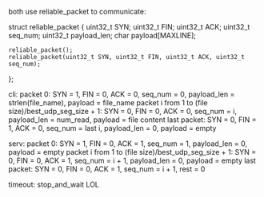 both use reliable_packet to communicate:

struct reliable_packet
{
    uint32_t SYN;
    uint32_t FIN;
    uint32_t ACK;
    uint32_t seq_num;
    uint32_t payload_len;
    char payload[MAXLINE];

    reliable_packet();
    reliable_packet(uint32_t SYN, uint32_t FIN, uint32_t ACK, uint32_t seq_num);
};


cli: 
packet 0:
    SYN = 1, FIN = 0, ACK = 0, seq_num = 0, payload_len = strlen(file_name), payload = file_name
packet i from 1 to (file size)/best_udp_seg_size + 1:
    SYN = 0, FIN = 0, ACK = 0, seq_num = i, payload_len = num_read, payload = file content
last packet:
    SYN = 0, FIN = 1, ACK = 0, seq_num = last i, payload_len = 0, payload = empty


serv:
packet 0:
    SYN = 1, FIN = 0, ACK = 1, seq_num = 1, payload_len = 0, payload = empty
packet i from 1 to (file size)/best_udp_seg_size + 1:
    SYN = 0, FIN = 0, ACK = 1, seq_num = i + 1, payload_len = 0, payload = empty
last packet:
    SYN = 0, FIN = 0, ACK = 1, seq_num = i + 1, rest = 0

timeout:
    stop_and_wait LOL
